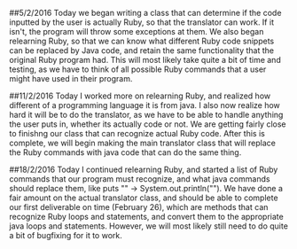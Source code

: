 ##5/2/2016
    Today we began writing a class that can determine if the code inputted by the user is actually Ruby, so that the translator can work.
    If it isn't, the program will throw some exceptions at them. We also began relearning Ruby, so that we can know what different Ruby
    code snippets can be replaced by Java code, and retain the same functionality that the original Ruby program had. This will most
    likely take quite a bit of time and testing, as we have to think of all possible Ruby commands that a user might have used in their
    program.

##11/2/2016
    Today I worked more on relearning Ruby, and realized how different of a programming language it is from java. I also now realize how
    hard it will be to do the translator, as we have to be able to handle anything the user puts in, whether its actually code or not. We
    are getting fairly close to finishng our class that can recognize actual Ruby code. After this is complete, we will begin making the
    main translator class that will replace the Ruby commands with java code that can do the same thing.
    
##18/2/2016
    Today I continued relearning Ruby, and started a list of Ruby commands that our program must recognize, and what java commands should replace them, like puts "" -> System.out.println(""). We have done a fair amount on the actual translator class, and should be able to complete our first deliverable on time (February 26), which are methods that can recognize Ruby loops and statements, and convert them to the appropriate java loops and statements. However, we will most likely still need to do quite a bit of bugfixing for it to work.
    
